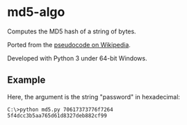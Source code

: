 # md5-algo
Computes the MD5 hash of a string of bytes.

Ported from the [pseudocode on Wikipedia](http://en.wikipedia.org/wiki/MD5#Pseudocode).

Developed with Python 3 under 64-bit Windows.

## Example
Here, the argument is the string "password" in hexadecimal:
```
C:\>python md5.py 70617373776f7264
5f4dcc3b5aa765d61d8327deb882cf99
```
